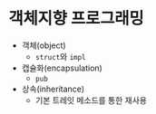 # 객체지향 프로그래밍
* 객체(object)
  - `struct`와 `impl`
* 캡슐화(encapsulation)
  - `pub`
* 상속(inheritance)
  - 기본 트레잇 메소드를 통한 재사용
